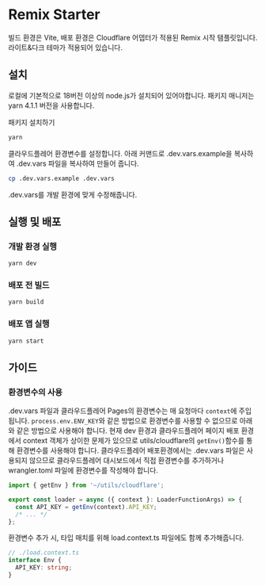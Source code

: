 # Remix Starter
빌드 환경은 Vite, 배포 환경은 Cloudflare 어뎁터가 적용된 Remix 시작 탬플릿입니다. 라이트&다크 테마가 적용되어 있습니다.

## 설치
로컬에 기본적으로 18버전 이상의 node.js가 설치되어 있어야합니다.
패키지 매니저는 yarn 4.1.1 버전을 사용합니다.

패키지 설치하기
```bash
yarn
```

클라우드플레어 환경변수를 설정합니다. 아래 커맨드로 .dev.vars.example을 복사하여 .dev.vars 파일을 복사하여 만들어 줍니다.
```bash
cp .dev.vars.example .dev.vars
```

.dev.vars를 개발 환경에 맞게 수정해줍니다.

## 실행 및 배포
### 개발 환경 실행
```bash
yarn dev
```

### 배포 전 빌드
```bash
yarn build
```

### 배포 앱 실행
```bash
yarn start
```

## 가이드
### 환경변수의 사용
.dev.vars 파일과 클라우드플레어 Pages의 환경변수는 매 요청마다 `context`에 주입됩니다. `process.env.ENV_KEY`와 같은 방법으로 환경변수를 사용할 수 없으므로 아래와 같은 방법으로 사용해야 합니다. 현재 dev 환경과 클라우드플레어 페이지 배포 환경에서 context 객체가 상이한 문제가 있으므로 utils/cloudflare의 `getEnv()`함수를 통해 환경변수를 사용해야 합니다. 클라우드플레어 배포환경에서는 .dev.vars 파일은 사용되지 않으므로 클라우드플레어 대시보드에서 직접 환경변수를 추가하거나 wrangler.toml 파일에 환경변수를 작성해야 합니다.

```typescript
import { getEnv } from '~/utils/cloudflare';

export const loader = async ({ context }: LoaderFunctionArgs) => {
  const API_KEY = getEnv(context).API_KEY;
  /* ... */
};
```

환경변수 추가 시, 타입 매치를 위해 load.context.ts 파일에도 함께 추가해줍니다.

```typescript
// ./load.context.ts
interface Env {
  API_KEY: string;
}
```
